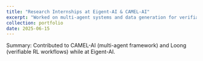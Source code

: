 ```yaml
---
title: "Research Internships at Eigent-AI & CAMEL-AI"
excerpt: "Worked on multi-agent systems and data generation for verifiable RL."
collection: portfolio
date: 2025-06-15
---
```


Summary: Contributed to CAMEL-AI (multi-agent framework) and Loong (verifiable RL workflows) while at Eigent-AI.


